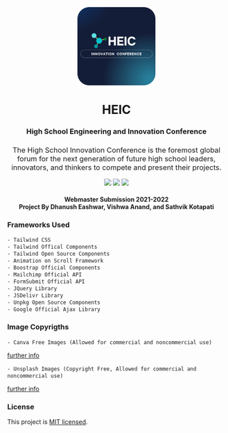 <div align=center>
<img src="assets/Readme Assets/rounded-logo.png" width="180" height="180" align=center>
</div>

<h1 align=center>HEIC</h1>
<h3 align=center>High School Engineering and Innovation Conference</h3>
<h3 align=center style="font-weight: normal;">The High School Innovation Conference is the foremost global forum for the next generation of future high school leaders, innovators, and thinkers to compete and present their projects.</h3>


<p align=center>
<a href="https://github.com/dhanushe/HEIC/blob/main/LICENSE"><img src="http://img.shields.io/badge/license-MIT-lightgrey.svg?style=flat"></a>
<a><img src="https://img.shields.io/badge/tailwind-2.0+-fe562e"></a>
<a><img src="https://img.shields.io/badge/bootstrap-5.0-fe562e"></a>
</p>

<h4 align=center>Webmaster Submission 2021-2022 <br> Project By Dhanush Eashwar, Vishwa Anand, and Sathvik Kotapati </h4>

### Frameworks Used
```
- Tailwind CSS
- Tailwind Offical Components
- Tailwind Open Source Components
- Animation on Scroll Framework
- Boostrap Official Components
- Mailchimp Official API
- FormSubmit Official API 
- JQuery Library
- JSDelivr Library
- Unpkg Open Source Components
- Google Official Ajax Library
```

### Image Copyrigths
```
- Canva Free Images (Allowed for commercial and noncommercial use)
```
<a href="https://www.canva.com/policies/free-media-license-agreement-2022-01-03/" target="_blank">further info</a>
```
- Unsplash Images (Copyright Free, Allowed for commercial and noncommercial use)
```
<a href="https://unsplash.com/license" target="_blank">further info</a>

### License
This project is <a href="https://opensource.org/licenses/MIT" target="_blank">MIT licensed</a>.
